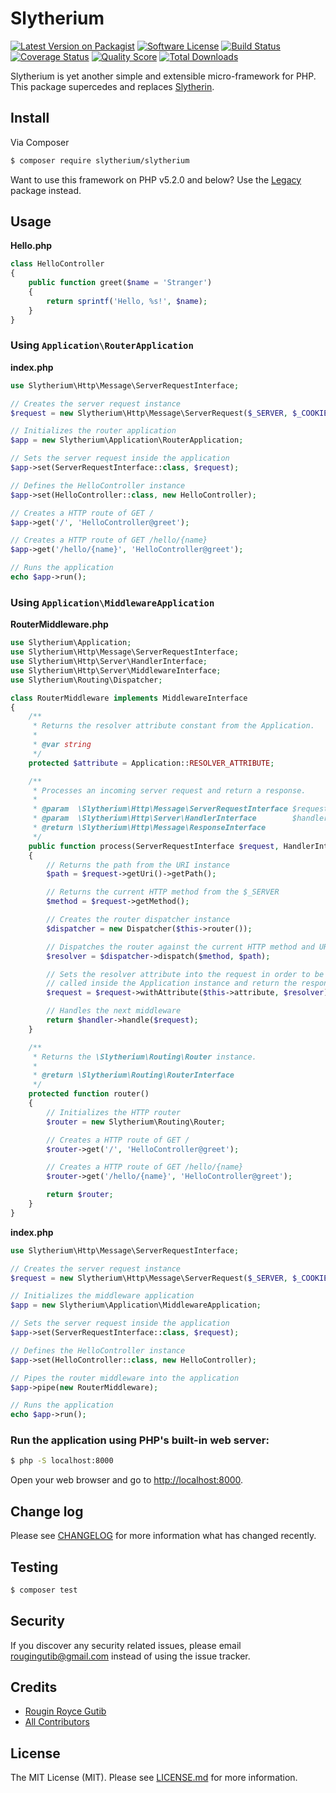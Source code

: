 # Slytherium

[![Latest Version on Packagist][ico-version]][link-packagist]
[![Software License][ico-license]](LICENSE.md)
[![Build Status][ico-travis]][link-travis]
[![Coverage Status][ico-scrutinizer]][link-scrutinizer]
[![Quality Score][ico-code-quality]][link-code-quality]
[![Total Downloads][ico-downloads]][link-downloads]

Slytherium is yet another simple and extensible micro-framework for PHP. This package supercedes and replaces [Slytherin](https://github.com/rougin/slytherin).

## Install

Via Composer

``` bash
$ composer require slytherium/slytherium
```

Want to use this framework on PHP v5.2.0 and below? Use the [Legacy](https://github.com/slytherium/legacy) package instead.

## Usage

**Hello.php**

``` php
class HelloController
{
    public function greet($name = 'Stranger')
    {
        return sprintf('Hello, %s!', $name);
    }
}
```

### Using `Application\RouterApplication`

**index.php**

``` php
use Slytherium\Http\Message\ServerRequestInterface;

// Creates the server request instance
$request = new Slytherium\Http\Message\ServerRequest($_SERVER, $_COOKIE, $_GET, $_FILES, $_POST);

// Initializes the router application
$app = new Slytherium\Application\RouterApplication;

// Sets the server request inside the application
$app->set(ServerRequestInterface::class, $request);

// Defines the HelloController instance
$app->set(HelloController::class, new HelloController);

// Creates a HTTP route of GET /
$app->get('/', 'HelloController@greet');

// Creates a HTTP route of GET /hello/{name}
$app->get('/hello/{name}', 'HelloController@greet');

// Runs the application
echo $app->run();
```

### Using `Application\MiddlewareApplication`

**RouterMiddleware.php**

``` php
use Slytherium\Application;
use Slytherium\Http\Message\ServerRequestInterface;
use Slytherium\Http\Server\HandlerInterface;
use Slytherium\Http\Server\MiddlewareInterface;
use Slytherium\Routing\Dispatcher;

class RouterMiddleware implements MiddlewareInterface
{
    /**
     * Returns the resolver attribute constant from the Application.
     *
     * @var string
     */
    protected $attribute = Application::RESOLVER_ATTRIBUTE;

    /**
     * Processes an incoming server request and return a response.
     *
     * @param  \Slytherium\Http\Message\ServerRequestInterface $request
     * @param  \Slytherium\Http\Server\HandlerInterface        $handler
     * @return \Slytherium\Http\Message\ResponseInterface
     */
    public function process(ServerRequestInterface $request, HandlerInterface $handler)
    {
        // Returns the path from the URI instance
        $path = $request->getUri()->getPath();

        // Returns the current HTTP method from the $_SERVER
        $method = $request->getMethod();

        // Creates the router dispatcher instance 
        $dispatcher = new Dispatcher($this->router());

        // Dispatches the router against the current HTTP method and URI
        $resolver = $dispatcher->dispatch($method, $path);

        // Sets the resolver attribute into the request in order to be
        // called inside the Application instance and return the response.
        $request = $request->withAttribute($this->attribute, $resolver);

        // Handles the next middleware
        return $handler->handle($request);
    }

    /**
     * Returns the \Slytherium\Routing\Router instance.
     *
     * @return \Slytherium\Routing\RouterInterface
     */
    protected function router()
    {
        // Initializes the HTTP router
        $router = new Slytherium\Routing\Router;

        // Creates a HTTP route of GET /
        $router->get('/', 'HelloController@greet');

        // Creates a HTTP route of GET /hello/{name}
        $router->get('/hello/{name}', 'HelloController@greet');

        return $router;
    }
}
```

**index.php**

``` php
use Slytherium\Http\Message\ServerRequestInterface;

// Creates the server request instance
$request = new Slytherium\Http\Message\ServerRequest($_SERVER, $_COOKIE, $_GET, $_FILES, $_POST);

// Initializes the middleware application
$app = new Slytherium\Application\MiddlewareApplication;

// Sets the server request inside the application
$app->set(ServerRequestInterface::class, $request);

// Defines the HelloController instance
$app->set(HelloController::class, new HelloController);

// Pipes the router middleware into the application
$app->pipe(new RouterMiddleware);

// Runs the application
echo $app->run();
```

### Run the application using PHP's built-in web server:

``` bash
$ php -S localhost:8000
```

Open your web browser and go to [http://localhost:8000](http://localhost:8000).

## Change log

Please see [CHANGELOG](CHANGELOG.md) for more information what has changed recently.

## Testing

``` bash
$ composer test
```

## Security

If you discover any security related issues, please email rougingutib@gmail.com instead of using the issue tracker.

## Credits

- [Rougin Royce Gutib][link-author]
- [All Contributors][link-contributors]

## License

The MIT License (MIT). Please see [LICENSE.md](LICENSE.md) for more information.

[ico-version]: https://img.shields.io/packagist/v/slytherium/slytherium.svg?style=flat-square
[ico-license]: https://img.shields.io/badge/license-MIT-brightgreen.svg?style=flat-square
[ico-travis]: https://img.shields.io/travis/slytherium/slytherium/master.svg?style=flat-square
[ico-scrutinizer]: https://img.shields.io/scrutinizer/coverage/g/slytherium/slytherium.svg?style=flat-square
[ico-code-quality]: https://img.shields.io/scrutinizer/g/slytherium/slytherium.svg?style=flat-square
[ico-downloads]: https://img.shields.io/packagist/dt/slytherium/slytherium.svg?style=flat-square

[link-packagist]: https://packagist.org/packages/slytherium/slytherium
[link-travis]: https://travis-ci.org/slytherium/slytherium
[link-scrutinizer]: https://scrutinizer-ci.com/g/slytherium/slytherium/code-structure
[link-code-quality]: https://scrutinizer-ci.com/g/slytherium/slytherium
[link-downloads]: https://packagist.org/packages/slytherium/slytherium
[link-author]: https://github.com/rougin
[link-contributors]: ../../contributors
